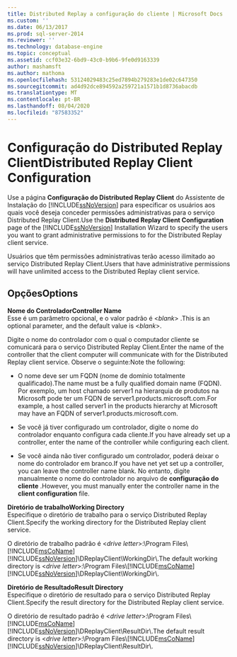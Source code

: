 ```yaml
---
title: Distributed Replay a configuração do cliente | Microsoft Docs
ms.custom: ''
ms.date: 06/13/2017
ms.prod: sql-server-2014
ms.reviewer: ''
ms.technology: database-engine
ms.topic: conceptual
ms.assetid: ccf03e32-6bd9-43c0-b9b6-9fe0d9163339
author: mashamsft
ms.author: mathoma
ms.openlocfilehash: 53124029483c25ed7894b279283e1de02c647350
ms.sourcegitcommit: ad4d92dce894592a259721a1571b1d8736abacdb
ms.translationtype: MT
ms.contentlocale: pt-BR
ms.lasthandoff: 08/04/2020
ms.locfileid: "87583352"
---
```

# <a name="distributed-replay-client-configuration"></a><span data-ttu-id="898d0-102">Configuração do Distributed Replay Client</span><span class="sxs-lookup"><span data-stu-id="898d0-102">Distributed Replay Client Configuration</span></span>
  <span data-ttu-id="898d0-103">Use a página **Configuração do Distributed Replay Client** do Assistente de Instalação do [!INCLUDE[ssNoVersion](../../includes/ssnoversion-md.md)] para especificar os usuários aos quais você deseja conceder permissões administrativas para o serviço Distributed Replay Client.</span><span class="sxs-lookup"><span data-stu-id="898d0-103">Use the **Distributed Replay Client Configuration** page of the [!INCLUDE[ssNoVersion](../../includes/ssnoversion-md.md)] Installation Wizard to specify the users you want to grant administrative permissions to for the Distributed Replay client service.</span></span>  
  
 <span data-ttu-id="898d0-104">Usuários que têm permissões administrativas terão acesso ilimitado ao serviço Distributed Replay Client.</span><span class="sxs-lookup"><span data-stu-id="898d0-104">Users that have administrative permissions will have unlimited access to the Distributed Replay client service.</span></span>  
  
## <a name="options"></a><span data-ttu-id="898d0-105">Opções</span><span class="sxs-lookup"><span data-stu-id="898d0-105">Options</span></span>  
 <span data-ttu-id="898d0-106">**Nome do Controlador**</span><span class="sxs-lookup"><span data-stu-id="898d0-106">**Controller Name**</span></span>  
 <span data-ttu-id="898d0-107">Esse é um parâmetro opcional, e o valor padrão é \<*blank*> .</span><span class="sxs-lookup"><span data-stu-id="898d0-107">This is an optional parameter, and the default value is \<*blank*>.</span></span>  
  
 <span data-ttu-id="898d0-108">Digite o nome do controlador com o qual o computador cliente se comunicará para o serviço Distributed Replay Client.</span><span class="sxs-lookup"><span data-stu-id="898d0-108">Enter the name of the controller that the client computer will communicate with for the Distributed Replay client service.</span></span> <span data-ttu-id="898d0-109">Observe o seguinte:</span><span class="sxs-lookup"><span data-stu-id="898d0-109">Note the following:</span></span>  
  
-   <span data-ttu-id="898d0-110">O nome deve ser um FQDN (nome de domínio totalmente qualificado).</span><span class="sxs-lookup"><span data-stu-id="898d0-110">The name must be a fully qualified domain name (FQDN).</span></span> <span data-ttu-id="898d0-111">Por exemplo, um host chamado server1 na hierarquia de produtos na Microsoft pode ter um FQDN de server1.products.microsoft.com.</span><span class="sxs-lookup"><span data-stu-id="898d0-111">For example, a host called server1 in the products hierarchy at Microsoft may have an FQDN of server1.products.microsoft.com.</span></span>  
  
-   <span data-ttu-id="898d0-112">Se você já tiver configurado um controlador, digite o nome do controlador enquanto configura cada cliente.</span><span class="sxs-lookup"><span data-stu-id="898d0-112">If you have already set up a controller, enter the name of the controller while configuring each client.</span></span>  
  
-   <span data-ttu-id="898d0-113">Se você ainda não tiver configurado um controlador, poderá deixar o nome do controlador em branco.</span><span class="sxs-lookup"><span data-stu-id="898d0-113">If you have net yet set up a controller, you can leave the controller name blank.</span></span> <span data-ttu-id="898d0-114">No entanto, digite manualmente o nome do controlador no arquivo de **configuração do cliente** .</span><span class="sxs-lookup"><span data-stu-id="898d0-114">However, you must manually enter the controller name in the **client configuration** file.</span></span>  
  
 <span data-ttu-id="898d0-115">**Diretório de trabalho**</span><span class="sxs-lookup"><span data-stu-id="898d0-115">**Working Directory**</span></span>  
 <span data-ttu-id="898d0-116">Especifique o diretório de trabalho para o serviço Distributed Replay Client.</span><span class="sxs-lookup"><span data-stu-id="898d0-116">Specify the working directory for the Distributed Replay client service.</span></span>  
  
 <span data-ttu-id="898d0-117">O diretório de trabalho padrão é \<*drive letter*>:\Program Files\\[!INCLUDE[msCoName](../../includes/msconame-md.md)][!INCLUDE[ssNoVersion](../../includes/ssnoversion-md.md)]\DReplayClient\WorkingDir\\.</span><span class="sxs-lookup"><span data-stu-id="898d0-117">The default working directory is \<*drive letter*>:\Program Files\\[!INCLUDE[msCoName](../../includes/msconame-md.md)][!INCLUDE[ssNoVersion](../../includes/ssnoversion-md.md)]\DReplayClient\WorkingDir\\.</span></span>  
  
 <span data-ttu-id="898d0-118">**Diretório de Resultado**</span><span class="sxs-lookup"><span data-stu-id="898d0-118">**Result Directory**</span></span>  
 <span data-ttu-id="898d0-119">Especifique o diretório de resultado para o serviço Distributed Replay Client.</span><span class="sxs-lookup"><span data-stu-id="898d0-119">Specify the result directory for the Distributed Replay client service.</span></span>  
  
 <span data-ttu-id="898d0-120">O diretório de resultado padrão é \<*drive letter*>:\Program Files\\[!INCLUDE[msCoName](../../includes/msconame-md.md)][!INCLUDE[ssNoVersion](../../includes/ssnoversion-md.md)]\DReplayClient\ResultDir\\.</span><span class="sxs-lookup"><span data-stu-id="898d0-120">The default result directory is \<*drive letter*>:\Program Files\\[!INCLUDE[msCoName](../../includes/msconame-md.md)][!INCLUDE[ssNoVersion](../../includes/ssnoversion-md.md)]\DReplayClient\ResultDir\\.</span></span>  
  
  
